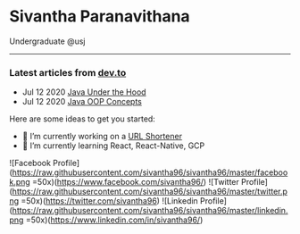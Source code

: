 # Sivantha Paranavithana
Undergraduate @usj 

<hr>

### Latest articles from [dev.to](dev.to/sivantha96)
* Jul 12 2020 [Java Under the Hood](https://dev.to/sivantha96/java-under-the-hood-3071)
* Jul 12 2020 [Java OOP Concepts](https://dev.to/sivantha96/java-oop-cheetsheet-4cfi)

Here are some ideas to get you started:

- 🔭 I’m currently working on a [URL Shortener](podi.me)
- 🌱 I’m currently learning React, React-Native, GCP

![Facebook Profile](https://raw.githubusercontent.com/sivantha96/sivantha96/master/facebook.png =50x)(https://www.facebook.com/sivantha96/)&nbsp;![Twitter Profile](https://raw.githubusercontent.com/sivantha96/sivantha96/master/twitter.png =50x)(https://twitter.com/sivantha96)&nbsp;![Linkedin Profile](https://raw.githubusercontent.com/sivantha96/sivantha96/master/linkedin.png =50x)(https://www.linkedin.com/in/sivantha96/)
